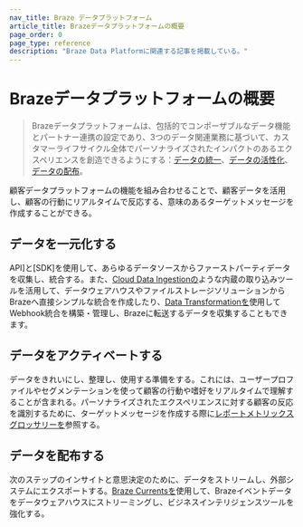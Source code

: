 ```yaml
---
nav_title: Braze データプラットフォーム
article_title: Brazeデータプラットフォームの概要
page_order: 0
page_type: reference
description: "Braze Data Platformに関連する記事を掲載している。" 
---
```


# Brazeデータプラットフォームの概要

> Brazeデータプラットフォームは、包括的でコンポーザブルなデータ機能とパートナー連携の設定であり、3つのデータ関連業務に基づいて、カスタマーライフサイクル全体でパーソナライズされたインパクトのあるエクスペリエンスを創造できるようにする：[データの統一]({{site.baseurl}}/user_guide/data/unification)、[データの活性化]({{site.baseurl}}/user_guide/data/activation)、[データの配布]({{site.baseurl}}/user_guide/data/distribution)。

顧客データプラットフォームの機能を組み合わせることで、顧客データを活用し、顧客の行動にリアルタイムで反応する、意味のあるターゲットメッセージを作成することができる。

## データを一元化する 

API]と[SDK]を使用して、あらゆるデータソースからファーストパーティデータを収集し、統合する。また、[Cloud Data Ingestionの]({{site.baseurl}}/user_guide/data/unification/cloud_ingestion)ような内蔵の取り込みツールを活用して、データウェアハウスやファイルストレージソリューションからBrazeへ直接シンプルな統合を作成したり、[Data Transformationを]({{site.baseurl}}/user_guide/data/unification/data_transformation)使用してWebhook統合を構築・管理し、Brazeに転送するデータを収集することもできます。

## データをアクティベートする

データをきれいにし、整理し、使用する準備をする。これには、ユーザープロファイルやセグメンテーションを使って顧客の行動や嗜好をリアルタイムで理解することが含まれる。パーソナライズされたエクスペリエンスに対する顧客の反応を識別するために、ターゲットメッセージを作成する際に[レポートメトリックスグロッサリーを]({{site.baseurl}}/user_guide/data/activation/report_metrics)参照する。

## データを配布する

次のステップのインサイトと意思決定のために、データをストリームし、外部システムにエクスポートする。[Braze Currentsを]({{site.baseurl}}/user_guide/data/distribution/braze_currents)使用して、Brazeイベントデータをデータウェアハウスにストリーミングし、ビジネスインテリジェンスツールを強化する。
